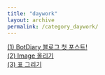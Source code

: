 ```yaml
---
title: "daywork"
layout: archive
permalink: /category_daywork/
---
```

[(1) BotDiary 블로그 첫 포스트!](/daywork/first/)  
[(2) Image 올리기](/daywork/image_upload/)  
[(3) 표 그리기](/daywork/table/)
